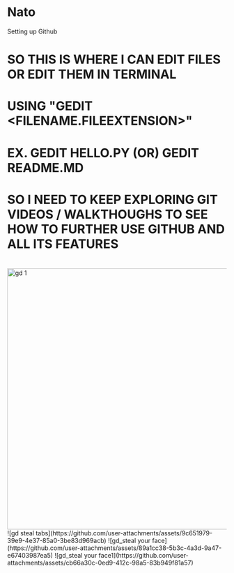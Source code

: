 # Nato
Setting up Github 


# SO THIS IS WHERE I CAN EDIT FILES OR EDIT THEM IN TERMINAL 
#     USING "GEDIT <FILENAME.FILEEXTENSION>" 
#         EX. GEDIT HELLO.PY (OR) GEDIT README.MD



# SO I NEED TO KEEP EXPLORING GIT VIDEOS / WALKTHOUGHS TO SEE HOW TO FURTHER USE GITHUB AND ALL ITS FEATURES
#
#

<img width="600" height="600" alt="gd 1" src="https://github.com/user-attachments/assets/f0b028fa-dcfc-402e-8752-6d46903a0a8c" />
![gd steal tabs](https://github.com/user-attachments/assets/9c651979-39e9-4e37-85a0-3be83d969acb)
![gd_steal your face](https://github.com/user-attachments/assets/89a1cc38-5b3c-4a3d-9a47-e67403987ea5)
![gd_steal your face1](https://github.com/user-attachments/assets/cb66a30c-0ed9-412c-98a5-83b949f81a57)

